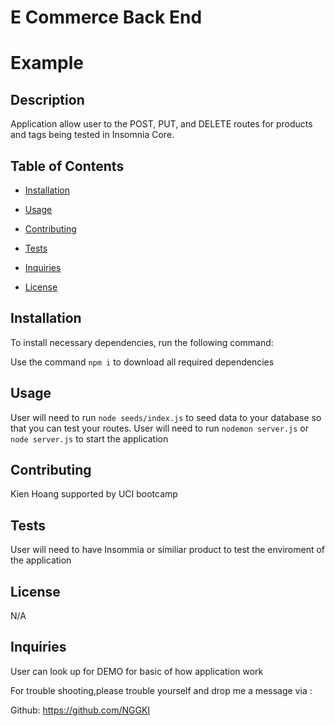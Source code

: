 # E Commerce Back End

# Example

## Description

Application allow user to the POST, PUT, and DELETE routes for products and tags being tested in Insomnia Core.

## Table of Contents

- [Installation](#installation)

- [Usage](#usage)

- [Contributing](#contributing)

- [Tests](#tests)

- [Inquiries](#Inquiries)

- [License](#License)

## Installation

To install necessary dependencies, run the following command:

Use the command `npm i` to download all required dependencies

## Usage

User will need to run `node seeds/index.js` to seed data to your database so that you can test your routes.
User will need to run `nodemon server.js` or `node server.js` to start the application

## Contributing

Kien Hoang supported by UCI bootcamp

## Tests

User will need to have Insommia or similiar product to test the enviroment of the application

## License

N/A

## Inquiries

User can look up for DEMO for basic of how application work

For trouble shooting,please trouble yourself and drop me a message via :

Github: https://github.com/NGGKI

